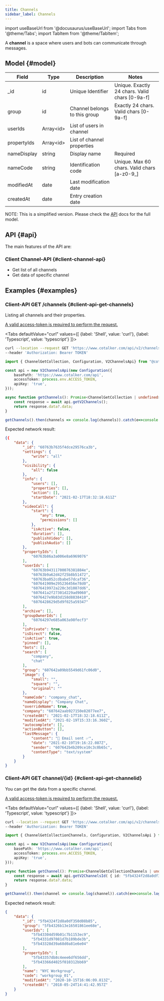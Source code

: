 ```yaml
---
title: Channels
sidebar_label: Channels
---
```

import useBaseUrl from '@docusaurus/useBaseUrl';
import Tabs from '@theme/Tabs';
import TabItem from '@theme/TabItem';

A __channel__ is a space where users and bots can communicate through messages.

## Model {#model}

| Field | Type | Description | Notes |
| ----  | ---- | ----------- | ----  |
| _id   | id   | Unique Identifier   | Unique. Exactly 24 chars. Valid chars [0-9a-f] |
| group   | id   | Channel belongs to this group   | Exactly 24 chars. Valid chars [0-9a-f] |
| userIds   | Array\<id\>   | List of users in channel   | 
| propertyIds   | Array\<id\>   | List of channel properties   | 
| nameDisplay  | string | Display name   | Required |
| nameCode  | string | Identification code | Unique. Max 60 chars. Valid chars [a-z0-9_] |
| modifiedAt | date | Last modification date
| createdAt | date | Entry creation date
NOTE: This is a simplified version. Please check the [API](https://api.cotalker.com) docs for the full model.

## API {#api}

The main features of the API are:

### Client Channel-API {#client-channel-api}
* Get list of all channels
* Get data of specific channel

## Examples {#examples}

### Client-API GET /channels {#client-api-get-channels}
Listing all channels and their properties.

[A valid access-token is required to perform the request.](/docs/documentation/api/auth)

<Tabs defaultValue="curl" values={[ {label: 'Shell', value: 'curl'}, {label: 'Typescript', value: 'typescript'} ]}>
<TabItem value="curl">

```bash
curl --location --request GET 'https://www.cotalker.com/api/v2/channels' \
--header 'Authorization: Bearer TOKEN'
``` 

</TabItem>
<TabItem value="typescript" example="api_channel.ts">

```typescript
import { ChannelGetCollection, Configuration, V2ChannelsApi} from "@cotalker/cotalker-api";

const api = new V2ChannelsApi(new Configuration({
    basePath: 'https://www.cotalker.com/api',
    accessToken: process.env.ACCESS_TOKEN,
    apiKey: 'true',
}));

async function getChannels(): Promise<ChannelGetCollection | undefined> {
    const response = await api.getV2Channels();
    return response.data?.data;
}

getChannels().then(channels => console.log(channels)).catch(e=>console.log(e))

``` 

</TabItem>
</Tabs>

Expected network result:
<!-- response=api_channel.json -->
```json
{{
    "data": {
        "_id": "60763b7635f4dce29576ca3b",
        "settings": {
            "write": "all"
        },
        "visibility": {
            "all": false
        },
        "info": {
            "users": [],
            "properties": [],
            "action": [],
            "startDate": "2021-02-17T18:32:18.611Z"
        },
        "videoCall": {
            "start": {
                "any": true,
                "permissions": []
            },
            "isActive": false,
            "duration": [],
            "publishVideo": [],
            "publishAudio": []
        },
        "propertyIds": [
            "60763b86a3a006e8a6969076"
        ],
        "userIds": [
            "60763b94311700076381884e",
            "60763b9a62d42f25b8b51472",
            "60763ba052cdbabe57dcaf36",
            "607641909e295236456e78d0",
            "6076419972a220c3d1087dd6",
            "607641a2f27301d229ad9060",
            "6076427e9b83d158d8838410",
            "6076428629d5d9f025a59347"
        ],
        "archive": [],
        "groupOwnerIds": [
            "60764297e685a063a98fecf3"
        ],
        "isPrivate": true,
        "isDirect": false,
        "isActive": true,
        "pinned": [],
        "bots": [],
        "search": [
            "company",
            "chat"
        ],
        "group": "607642a09bb5549d61fc06d0",
        "image": {
            "small": "",
            "square": "",
            "original": ""
        },
        "nameCode": "company_chat",
        "nameDisplay": "Company Chat",
        "overrideName": true,
        "company": "607642aab927150e82077ee7",
        "createdAt": "2021-02-17T18:32:18.611Z",
        "modifiedAt": "2021-02-19T15:33:16.360Z",
        "autocomplete": [],
        "actionButton": [],
        "lastMessage": {
            "content": "📩 Email sent ✅",
            "date": "2021-02-19T19:16:22.087Z",
            "sender": "607642b4b209ce10c3c0b65c",
            "contentType": "text/system"
        }
    }
}
```
### Client-API GET channel/{id} {#client-api-get-channelid}

You can get the data from a specific channel.

[A valid access-token is required to perform the request.](/docs/documentation/api/auth)

<Tabs defaultValue="curl" values={[ {label: 'Shell', value: 'curl'}, {label: 'Typescript', value: 'typescript'} ]}>
<TabItem value="curl">

```bash
curl --location --request GET 'https://www.cotalker.com/api/v2/channels/5fb4324f2d8a0df350d08b85' \
--header 'Authorization: Bearer TOKEN'
``` 

</TabItem>
<TabItem value="typescript" example="api_channel.ts">

```typescript
import { ChannelGetCollectionChannels, Configuration, V2ChannelsApi } from "@cotalker/cotalker-api";

const api = new V2ChannelsApi(new Configuration({
    basePath: 'https://www.cotalker.com/api',
    accessToken: process.env.ACCESS_TOKEN,
    apiKey: 'true',
}));

async function getChannel(): Promise<ChannelGetCollectionChannels | undefined> {
    const response = await api.getV2ChannelsId( { id: "5fb4324f2d8a0df350d08b85" } );
    return response.data?.data;
}

getChannel().then(channel => console.log(channel)).catch(e=>console.log(e))

``` 

</TabItem>
</Tabs>

Expected network result:
<!-- response=api_channel.json -->
```json
{
    "data": {
        "_id": "5fb4324f2d8a0df350d08b85",
        "group": "5fb4326b13e16501861ee68e",
        "userIds": [
            "5fb43304d59b01c7b1153ec9",
            "5fb4331d97081d7b189bde3b",
            "5fb43328d39a68d0a81e6e04"
        ],
        "propertyIds": [
            "5fb43357db8c4eee6df656dd",
            "5fb43366d4025f010312bb69"
        ],
        "name": "NYC Workgroup",
        "code": "workgroup_01",
        "modifiedAt": "2020-10-15T16:06:09.813Z",
        "createdAt": "2018-05-24T14:41:42.957Z"
    }
}

```
